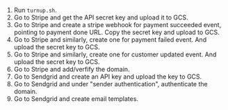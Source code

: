 1. Run `turnup.sh`.
1. Go to Stripe and get the API secret key and upload it to GCS.
1. Go to Stripe and create a stripe webhook for payment succeeded event, pointing to payment done URL. Copy the secret key and upload to GCS.
1. Go to Stripe and similarly, create one for payment failed event. And upload the secret key to GCS.
1. Go to Stripe and similarly, create one for customer updated event. And upload the secret key to GCS.
1. Go to Stripe and add/verfify the domain.
1. Go to Sendgrid and create an API key and upload the key to GCS.
1. Go to Sendgrid and under "sender authentication", authenticate the domain.
1. Go to Sendgrid and create email templates.
